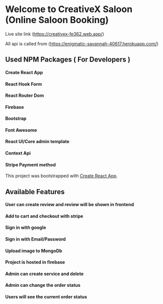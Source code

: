 # Welcome to CreativeX Saloon (Online Saloon Booking) 

Live site link (https://creativex-fe362.web.app/)

All api is called from (https://enigmatic-savannah-40617.herokuapp.com/)

## Used NPM Packages ( For Developers )
#### Create React App
#### React Hook Form
#### React Router Dom
#### Firebase
#### Bootstrap
#### Font Awesome
#### React UI/Core admin template
#### Context Api
#### Stripe Payment method

This project was bootstrapped with [Create React App](https://github.com/facebook/create-react-app).

## Available Features

#### User can create review and review will be shown in frontend
#### Add to cart and checkout with stripe 
#### Sign in with google
#### Sign in with Email/Password
#### Upload image to MongoDb
#### Project is hosted in firebase
#### Admin can create service and delete
#### Admin can change the order status
#### Users will see the current order status